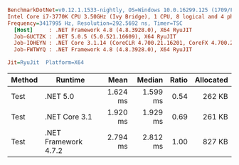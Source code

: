 ``` ini

BenchmarkDotNet=v0.12.1.1533-nightly, OS=Windows 10.0.16299.125 (1709/FallCreatorsUpdate/Redstone3)
Intel Core i7-3770K CPU 3.50GHz (Ivy Bridge), 1 CPU, 8 logical and 4 physical cores
Frequency=3417995 Hz, Resolution=292.5692 ns, Timer=TSC
  [Host]     : .NET Framework 4.8 (4.8.3928.0), X64 RyuJIT
  Job-GUCTZK : .NET 5.0.5 (5.0.521.16609), X64 RyuJIT
  Job-IOHEYN : .NET Core 3.1.14 (CoreCLR 4.700.21.16201, CoreFX 4.700.21.16208), X64 RyuJIT
  Job-FWTWYQ : .NET Framework 4.8 (4.8.3928.0), X64 RyuJIT

Jit=RyuJit  Platform=X64  

```
| Method |              Runtime |     Mean |   Median | Ratio | Allocated |
|------- |--------------------- |---------:|---------:|------:|----------:|
|   Test |             .NET 5.0 | 1.624 ms | 1.599 ms |  0.54 |    262 KB |
|   Test |        .NET Core 3.1 | 1.920 ms | 1.929 ms |  0.69 |    261 KB |
|   Test | .NET Framework 4.7.2 | 2.794 ms | 2.812 ms |  1.00 |    827 KB |

